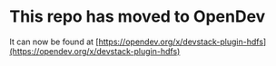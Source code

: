 # This repo has moved to OpenDev

It can now be found at [https://opendev.org/x/devstack-plugin-hdfs](https://opendev.org/x/devstack-plugin-hdfs)

